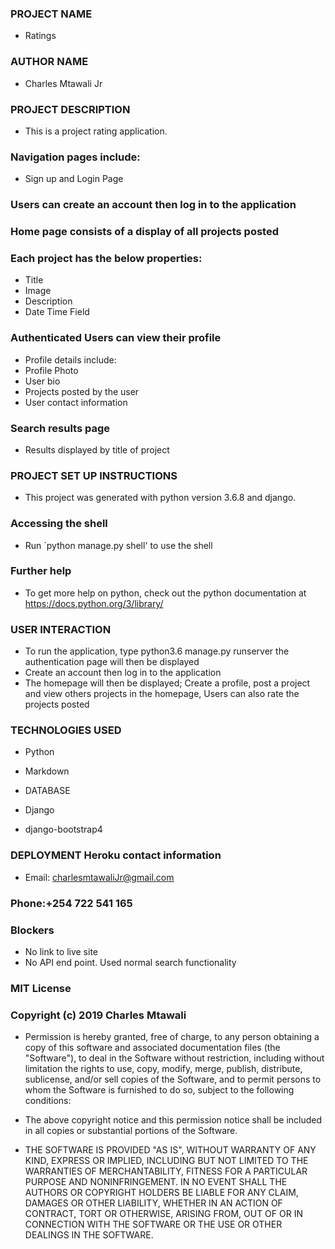 ### PROJECT NAME
* Ratings
### AUTHOR NAME
* Charles Mtawali Jr
### PROJECT DESCRIPTION
* This is a project rating application.

### Navigation pages include:

* Sign up and Login Page

### Users can create an account then log in to the application 

### Home page consists of a display of all projects posted

### Each project has the below properties:

* Title
* Image
* Description
* Date Time Field


### Authenticated Users can view their profile
* Profile details include:
* Profile Photo
* User bio
* Projects posted by the user
* User contact information

### Search results page
* Results displayed by title of project

### PROJECT SET UP INSTRUCTIONS
* This project was generated with python version 3.6.8 and django.

### Accessing the shell
* Run `python manage.py shell' to use the shell


### Further help
* To get more help on python, check out the python documentation at https://docs.python.org/3/library/

### USER INTERACTION
* To run the application, type python3.6 manage.py runserver the authentication page will then be displayed
* Create an account then log in to the application
* The homepage will then be displayed; Create a profile, post a project and view others projects in the homepage, Users can also rate the projects posted

### TECHNOLOGIES USED

* Python

* Markdown

* DATABASE

* Django

* django-bootstrap4

### DEPLOYMENT Heroku contact information
* Email: charlesmtawaliJr@gmail.com

### Phone:+254 722 541 165

### Blockers

* No link to live site
* No API end point. Used normal search functionality

### MIT License

### Copyright (c) 2019 Charles Mtawali

* Permission is hereby granted, free of charge, to any person obtaining a copy of this software and associated documentation files (the "Software"), to deal in the Software without restriction, including without limitation the rights to use, copy, modify, merge, publish, distribute, sublicense, and/or sell copies of the Software, and to permit persons to whom the Software is furnished to do so, subject to the following conditions:

* The above copyright notice and this permission notice shall be included in all copies or substantial portions of the Software.

* THE SOFTWARE IS PROVIDED "AS IS", WITHOUT WARRANTY OF ANY KIND, EXPRESS OR IMPLIED, INCLUDING BUT NOT LIMITED TO THE WARRANTIES OF MERCHANTABILITY, FITNESS FOR A PARTICULAR PURPOSE AND NONINFRINGEMENT. IN NO EVENT SHALL THE AUTHORS OR COPYRIGHT HOLDERS BE LIABLE FOR ANY CLAIM, DAMAGES OR OTHER LIABILITY, WHETHER IN AN ACTION OF CONTRACT, TORT OR OTHERWISE, ARISING FROM, OUT OF OR IN CONNECTION WITH THE SOFTWARE OR THE USE OR OTHER DEALINGS IN THE SOFTWARE.